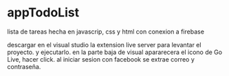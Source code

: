 # appTodoList
 lista de tareas hecha en javascrip, css y html con conexion a firebase

descargar en el visual studio la extension live server para levantar el proyecto. y ejecutarlo. en la parte baja de visual apararecera el icono de Go Live, hacer click.
al iniciar sesion con facebook se extrae correo y contraseña. 

